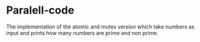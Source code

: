 # Paralell-code
The implementation of the atomic and mutex version which take numbers as input and prints how many numbers are prime and non prime. 
